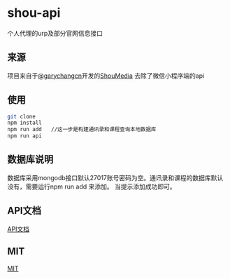 # shou-api
个人代理的urp及部分官网信息接口

## 来源

项目来自于[@garychangcn](https://github.com/GaryChangCN)开发的[ShouMedia](https://github.com/GaryChangCN/ShouMedia)
去除了微信小程序端的api

## 使用

```bash
git clone
npm install
npm run add   //这一步是构建通讯录和课程查询本地数据库
npm run api
```

## 数据库说明

数据库采用mongodb接口默认27017账号密码为空。通讯录和课程的数据库默认没有，需要运行npm run add 来添加。
当提示添加成功即可。

## API文档

[API文档](./api.md)

## MIT

[MIT](./LICENSE)